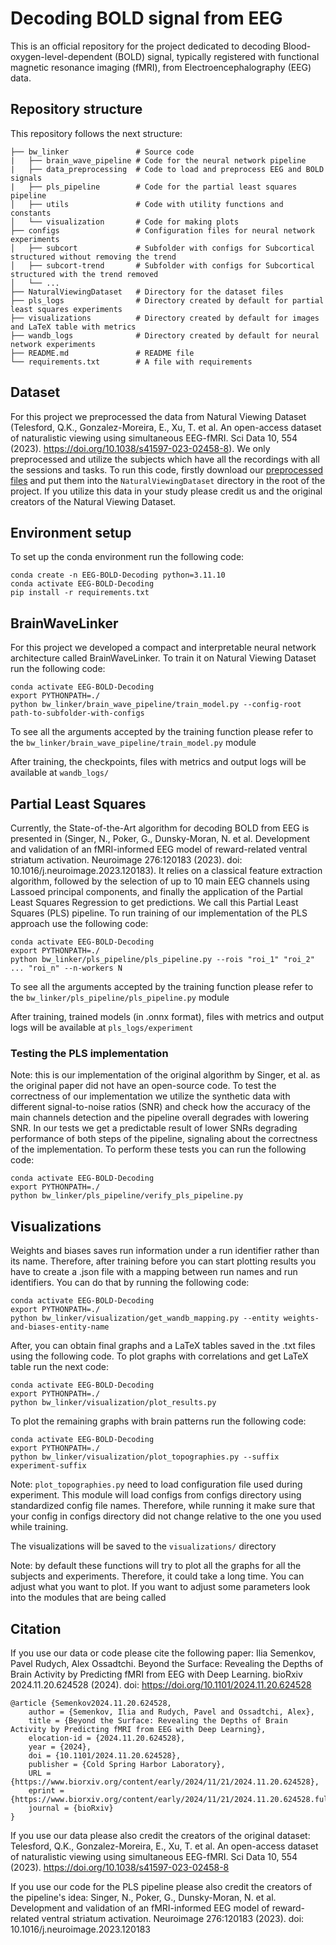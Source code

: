 # Decoding BOLD signal from EEG

This is an official repository for the project dedicated to decoding Blood-oxygen-level-dependent (BOLD) signal,
typically registered with functional magnetic resonance imaging (fMRI), from Electroencephalography (EEG) data.

## Repository structure

This repository follows the next structure:
```
├── bw_linker               # Source code
|   ├── brain_wave_pipeline # Code for the neural network pipeline
|   ├── data_preprocessing  # Code to load and preprocess EEG and BOLD signals
|   ├── pls_pipeline        # Code for the partial least squares pipeline
│   ├── utils               # Code with utility functions and constants
│   └── visualization       # Code for making plots
├── configs                 # Configuration files for neural network experiments
│   ├── subcort             # Subfolder with configs for Subcortical structured without removing the trend
│   ├── subcort-trend       # Subfolder with configs for Subcortical structured with the trend removed
│   └── ...       
├── NaturalViewingDataset   # Directory for the dataset files
├── pls_logs                # Directory created by default for partial least squares experiments
├── visualizations          # Directory created by default for images and LaTeX table with metrics
├── wandb_logs              # Directory created by default for neural network experiments
├── README.md               # README file
└── requirements.txt        # A file with requirements 
```

## Dataset

For this project we preprocessed the data from Natural Viewing Dataset (Telesford, Q.K., Gonzalez-Moreira, E., Xu, T. 
et al. An open-access dataset of naturalistic viewing using simultaneous EEG-fMRI. Sci Data 10, 554 (2023).
https://doi.org/10.1038/s41597-023-02458-8). We only preprocessed and utilize the subjects which have all the 
recordings with all the sessions and tasks. To run this code, firstly download our [preprocessed files](https://zenodo.org/records/11246524)
and put them into the ```NaturalViewingDataset``` directory in the root of the project. If you utilize this data in
your study please credit us and the original creators of the Natural Viewing Dataset.

## Environment setup

To set up the conda environment run the following code:

```
conda create -n EEG-BOLD-Decoding python=3.11.10
conda activate EEG-BOLD-Decoding
pip install -r requirements.txt
```

## BrainWaveLinker

For this project we developed a compact and interpretable neural network architecture called BrainWaveLinker. 
To train it on Natural Viewing Dataset run the following code:

```
conda activate EEG-BOLD-Decoding
export PYTHONPATH=./
python bw_linker/brain_wave_pipeline/train_model.py --config-root path-to-subfolder-with-configs
```

To see all the arguments accepted by the training function please refer to the
```bw_linker/brain_wave_pipeline/train_model.py``` module

After training, the checkpoints, files with metrics and output logs will be available at ```wandb_logs/```

## Partial Least Squares

Currently, the State-of-the-Art algorithm for decoding BOLD from EEG is presented in (Singer, N., Poker, G., 
Dunsky-Moran, N. et al. Development and validation of an fMRI-informed EEG model of reward-related ventral striatum 
activation. Neuroimage 276:120183 (2023). doi: 10.1016/j.neuroimage.2023.120183). It relies on a classical feature 
extraction algorithm, followed by the selection of up to 10 main EEG channels using Lassoed principal components, and 
finally the application of the Partial Least Squares Regression to get predictions. We call this Partial Least Squares 
(PLS) pipeline. To run training of our implementation of the PLS approach use the following code:

```
conda activate EEG-BOLD-Decoding
export PYTHONPATH=./
python bw_linker/pls_pipeline/pls_pipeline.py --rois "roi_1" "roi_2" ... "roi_n" --n-workers N 
```

To see all the arguments accepted by the training function please refer to the
```bw_linker/pls_pipeline/pls_pipeline.py``` module

After training, trained models (in .onnx format), files with metrics and output logs will be available at 
```pls_logs/experiment```

### Testing the PLS implementation

Note: this is our implementation of the original algorithm by Singer, et al. as the original paper did not have an 
open-source code. To test the correctness of our implementation we utilize the synthetic data with different
signal-to-noise ratios (SNR) and check how the accuracy of the main channels detection and the pipeline overall
degrades with lowering SNR. In our tests we get a predictable result of lower SNRs degrading performance of both steps 
of the pipeline, signaling about the correctness of the implementation. To perform these tests you can run the 
following code:

```
conda activate EEG-BOLD-Decoding
export PYTHONPATH=./
python bw_linker/pls_pipeline/verify_pls_pipeline.py
```

## Visualizations

Weights and biases saves run information under a run identifier rather than its name. Therefore, after training before 
you can start plotting results you have to create a .json file with a mapping between run names and run identifiers. 
You can do that by running the following code:

```
conda activate EEG-BOLD-Decoding
export PYTHONPATH=./
python bw_linker/visualization/get_wandb_mapping.py --entity weights-and-biases-entity-name
```

After, you can obtain final graphs and a LaTeX tables saved in the .txt files using the following
code. 
To plot graphs with correlations and get LaTeX table run the next code:

```
conda activate EEG-BOLD-Decoding
export PYTHONPATH=./
python bw_linker/visualization/plot_results.py
```

To plot the remaining graphs with brain patterns run the following code:

```
conda activate EEG-BOLD-Decoding
export PYTHONPATH=./
python bw_linker/visualization/plot_topographies.py --suffix experiment-suffix
```

Note: ```plot_topographies.py``` need to load configuration file used during experiment. This module will load configs
from configs directory using standardized config file names. 
Therefore, while running it make sure that your config in configs directory did not change relative to the one you used 
while training.

The visualizations will be saved to the ```visualizations/``` directory

Note: by default these functions will try to plot all the graphs for all the subjects and experiments. Therefore, it 
could take a long time. You can adjust what you want to plot. If you want to adjust some 
parameters look into the modules that are being called

## Citation

If you use our data or code please cite the following paper:
Ilia Semenkov, Pavel Rudych, Alex Ossadtchi. Beyond the Surface: Revealing the Depths of Brain Activity by Predicting 
fMRI from EEG with Deep Learning. bioRxiv 2024.11.20.624528 (2024). doi: https://doi.org/10.1101/2024.11.20.624528
```
@article {Semenkov2024.11.20.624528,
	author = {Semenkov, Ilia and Rudych, Pavel and Ossadtchi, Alex},
	title = {Beyond the Surface: Revealing the Depths of Brain Activity by Predicting fMRI from EEG with Deep Learning},
	elocation-id = {2024.11.20.624528},
	year = {2024},
	doi = {10.1101/2024.11.20.624528},
	publisher = {Cold Spring Harbor Laboratory},
	URL = {https://www.biorxiv.org/content/early/2024/11/21/2024.11.20.624528},
	eprint = {https://www.biorxiv.org/content/early/2024/11/21/2024.11.20.624528.full.pdf},
	journal = {bioRxiv}
}
```

If you use our data please also credit the creators of the original dataset:
Telesford, Q.K., Gonzalez-Moreira, E., Xu, T. et al. An open-access dataset of naturalistic viewing using simultaneous 
EEG-fMRI. Sci Data 10, 554 (2023). https://doi.org/10.1038/s41597-023-02458-8

If you use our code for the PLS pipeline please also credit the creators of the pipeline's idea:
Singer, N., Poker, G., Dunsky-Moran, N. et al. Development and validation of an fMRI-informed EEG model of 
reward-related ventral striatum activation. Neuroimage 276:120183 (2023). doi: 10.1016/j.neuroimage.2023.120183
